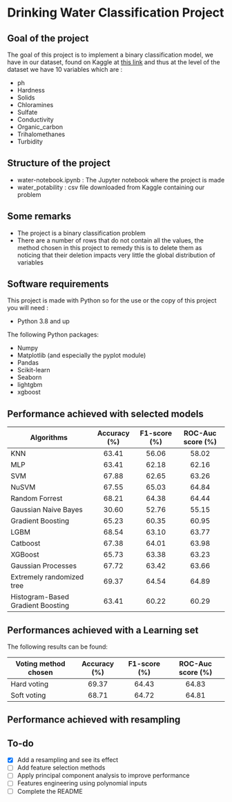 # Drinking Water Classification Project
## Goal of the project
The goal of this project is to implement a binary classification model, we have in our dataset, found on Kaggle at [this link](https://www.kaggle.com/adityakadiwal/water-potability) and thus at the level of the dataset we have 10 variables which are : 
- ph
- Hardness
- Solids
- Chloramines
- Sulfate
- Conductivity
- Organic_carbon
- Trihalomethanes
- Turbidity
## Structure of the project 
- water-notebook.ipynb : The Jupyter notebook where the project is made
- water_potability : csv file downloaded from Kaggle containing our problem
## Some remarks 
- The project is a binary classification problem
- There are a number of rows that do not contain all the values, the method chosen in this project to remedy this is to delete them as noticing that their deletion impacts very little the global distribution of variables
## Software requirements 
This project is made with Python so for the use or the copy of this project you will need : 
- Python 3.8 and up 

The following Python packages: 
- Numpy
- Matplotlib (and especially the pyplot module)
- Pandas
- Scikit-learn
- Seaborn
- lightgbm
- xgboost
## Performance achieved with selected models
|   Algorithms    |   Accuracy (%)    |   F1-score (%)    |   ROC-Auc score (%)    |
|---                                |:-:    |:-:    |:-:    |
| KNN                               | 63.41 | 56.06 | 58.02 |
| MLP                               | 63.41 | 62.18 | 62.16 |
| SVM                               | 67.88 | 62.65 | 63.26 |
| NuSVM                             | 67.55 | 65.03 | 64.84 |
| Random Forrest                    | 68.21 | 64.38 | 64.44 |
| Gaussian Naive Bayes              | 30.60 | 52.76 | 55.15 |
| Gradient Boosting                 | 65.23 | 60.35 | 60.95 |
| LGBM                              | 68.54 | 63.10 | 63.77 |
| Catboost                          | 67.38 | 64.01 | 63.98 |
| XGBoost                           | 65.73 | 63.38 | 63.23 |
| Gaussian Processes                | 67.72 | 63.42 | 63.66 |
| Extremely randomized tree         | 69.37 | 64.54 | 64.89 |
| Histogram-Based Gradient Boosting | 63.41 | 60.22 | 60.29 |
## Performances achieved with a Learning set 
The following results can be found:

|   Voting method chosen    |   Accuracy (%)    |   F1-score (%)    |   ROC-Auc score (%)    |
|---                                |:-:    |:-:    |:-:    |
|   Hard voting    |   69.37    |   64.43    |   64.83    |
|   Soft voting    |   68.71    |   64.72    |   64.81    |
## Performance achieved with resampling

## To-do
- [x] Add a resampling and see its effect
- [ ] Add feature selection methods 
- [ ] Apply principal component analysis to improve performance
- [ ] Features engineering using polynomial inputs
- [ ] Complete the README
